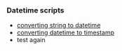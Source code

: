 ### Datetime scripts

* [converting string to datetime](./scripts/datetime/stringToDatetime.py)
* [converting datetime to timestamp](./scripts/datetime/datetimeToTimestamp.py)
* test again